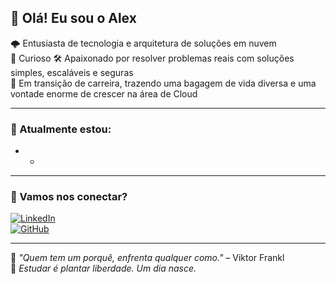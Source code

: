 ## 👋 Olá! Eu sou o Alex

🌩️ Entusiasta de tecnologia e arquitetura de soluções em nuvem  
📘 Curioso
🛠️ Apaixonado por resolver problemas reais com soluções simples, escaláveis e seguras  
🌱 Em transição de carreira, trazendo uma bagagem de vida diversa e uma vontade enorme de crescer na área de Cloud

---

### 🚧 Atualmente estou:
- *

---

### 💼 Vamos nos conectar?

[![LinkedIn](https://img.shields.io/badge/-mais1alex-blue?style=flat&logo=linkedin&logoColor=white)](https://www.linkedin.com/in/mais1alex)  
[![GitHub](https://img.shields.io/badge/-GitHub-333?style=flat&logo=github&logoColor=white)](https://github.com/mais1alex)

---

🧭 *"Quem tem um porquê, enfrenta qualquer como."* – Viktor Frankl  
🧠 *Estudar é plantar liberdade. Um dia nasce.*


